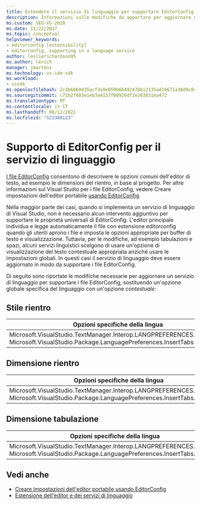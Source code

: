 ```yaml
---
title: Estendere il servizio di linguaggio per supportare EditorConfig
description: Informazioni sulle modifiche da apportare per aggiornare un servizio di linguaggio per supportare i file EditorConfig. Sostituire un'opzione specifica della lingua globale con un'opzione contestuale.
ms.custom: SEO-VS-2020
ms.date: 11/22/2017
ms.topic: conceptual
helpviewer_keywords:
- editorconfig [extensibility]
- editorconfig, supporting in a language service
author: leslierichardson95
ms.author: lerich
manager: jmartens
ms.technology: vs-ide-sdk
ms.workload:
- vssdk
ms.openlocfilehash: 2cdb6869435acf3a9e059b66492479b12135ad16671a38d9c0c4d7dcf76ff63b
ms.sourcegitcommit: c72b2f603e1eb3a4157f00926df2e263831ea472
ms.translationtype: MT
ms.contentlocale: it-IT
ms.lasthandoff: 08/12/2021
ms.locfileid: "121388123"
---
```

# <a name="supporting-editorconfig-for-your-language-service"></a>Supporto di EditorConfig per il servizio di linguaggio

[I file EditorConfig](https://editorconfig.org/) consentono di descrivere le opzioni comuni dell'editor di testo, ad esempio le dimensioni del rientro, in base al progetto. Per altre informazioni sul Visual Studio per i file EditorConfig, vedere Creare impostazioni dell'editor portabile [usando EditorConfig](../ide/create-portable-custom-editor-options.md).

Nella maggior parte dei casi, quando si implementa un servizio di linguaggio di Visual Studio, non è necessario alcun intervento aggiuntivo per supportare le proprietà universali di EditorConfig. L'editor principale individua e legge automaticamente il file con estensione editorconfig quando gli utenti aprono i file e imposta le opzioni appropriate per buffer di testo e visualizzazione. Tuttavia, per le modifiche, ad esempio tabulazioni e spazi, alcuni servizi linguistici scelgono di usare un'opzione di visualizzazione del testo contestuale appropriata anziché usare le impostazioni globali. In questi casi il servizio di linguaggio deve essere aggiornato in modo da supportare i file EditorConfig.

Di seguito sono riportate le modifiche necessarie per aggiornare un servizio di  linguaggio per supportare i file EditorConfig, sostituendo un'opzione globale specifica del linguaggio con un'opzione _contestuale:_

## <a name="indent-style"></a>Stile rientro

Opzioni specifiche della lingua | Opzioni contestuali
-------|--------
Microsoft.VisualStudio.TextManager.Interop.LANGPREFERENCES.fInsertTabs<br/>Microsoft.VisualStudio.Package.LanguagePreferences.InsertTabs|!textBufferOptions.GetOptionValue(DefaultOptions.ConvertTabsToSpacesOptionId)<br/>!textView.Options.GetOptionValue(DefaultOptions.ConvertTabsToSpacesOptionId)

## <a name="indent-size"></a>Dimensione rientro

Opzioni specifiche della lingua | Opzioni contestuali
-------|--------
Microsoft.VisualStudio.TextManager.Interop.LANGPREFERENCES.uIndentSize<br/>Microsoft.VisualStudio.Package.LanguagePreferences.InsertTabs.IndentSize|textBufferOptions.GetOptionValue(DefaultOptions.IndentSizeOptionId)<br/>textView.Options.GetOptionValue(DefaultOptions.IndentSizeOptionId)

## <a name="tab-size"></a>Dimensione tabulazione

Opzioni specifiche della lingua | Opzioni contestuali
-------|--------
Microsoft.VisualStudio.TextManager.Interop.LANGPREFERENCES.uTabSize<br/>Microsoft.VisualStudio.Package.LanguagePreferences.InsertTabs.TabSize|textBufferOptions.GetOptionValue(DefaultOptions.TabSizeOptionId)<br/>textView.Options.GetOptionValue(DefaultOptions.TabSizeOptionId)

## <a name="see-also"></a>Vedi anche

- [Creare impostazioni dell'editor portabile usando EditorConfig](../ide/create-portable-custom-editor-options.md)
- [Estensione dell'editor e dei servizi di linguaggio](../extensibility/extending-the-editor-and-language-services.md)
